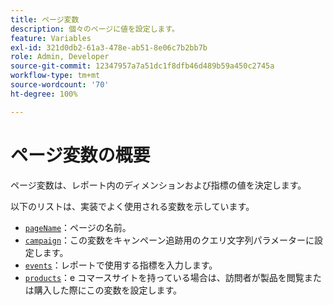 ```yaml
---
title: ページ変数
description: 個々のページに値を設定します。
feature: Variables
exl-id: 321d0db2-61a3-478e-ab51-8e06c7b2bb7b
role: Admin, Developer
source-git-commit: 12347957a7a51dc1f8dfb46d489b59a450c2745a
workflow-type: tm+mt
source-wordcount: '70'
ht-degree: 100%

---
```


# ページ変数の概要

ページ変数は、レポート内のディメンションおよび指標の値を決定します。

以下のリストは、実装でよく使用される変数を示しています。

* [`pageName`](pagename.md)：ページの名前。
* [`campaign`](campaign.md)：この変数をキャンペーン追跡用のクエリ文字列パラメーターに設定します。
* [`events`](events/events-overview.md)：レポートで使用する指標を入力します。
* [`products`](products.md)：e コマースサイトを持っている場合は、訪問者が製品を閲覧または購入した際にこの変数を設定します。
